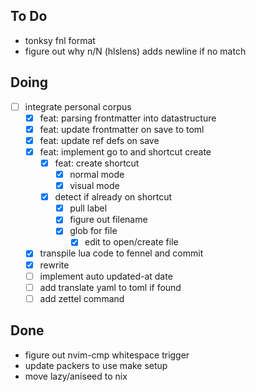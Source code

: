 ## To Do

- tonksy fnl format
- figure out why n/N (hlslens) adds newline if no match

## Doing

- [ ] integrate personal corpus
  - [x] feat: parsing frontmatter into datastructure
  - [x] feat: update frontmatter on save to toml
  - [x] feat: update ref defs on save
  - [x] feat: implement go to and shortcut create
    - [x] feat: create shortcut
      - [x] normal mode
      - [x] visual mode
    - [x] detect if already on shortcut
      - [x] pull label
      - [x] figure out filename
      - [x] glob for file
        - [x] edit to open/create file
  - [x] transpile lua code to fennel and commit
  - [x] rewrite
  - [ ] implement auto updated-at date
  - [ ] add translate yaml to toml if found
  - [ ] add zettel command

## Done

- figure out nvim-cmp whitespace trigger
- update packers to use make setup
- move lazy/aniseed to nix
